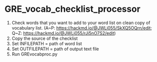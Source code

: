 # GRE_vocab_checklist_processor
1. Check words that you want to add to your word list on clean copy of vocabulary list. (A~P: https://hackmd.io/@JWLi055/SkXQ5OQrn/edit; Q~Z: https://hackmd.io/@JWLi055/rJi5nO7S2/edit)
2. Copy the source of the checklist
3. Set INFILEPATH = path of word list
4. Set OUTFILEPATH = path of output text file
5. Run GREvocabproc.py
